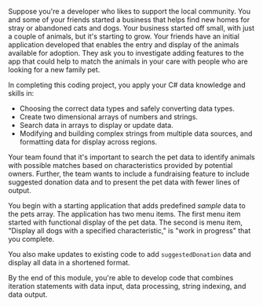 Suppose you're a developer who likes to support the local community. You and some of your friends started a business that helps find new homes for stray or abandoned cats and dogs. Your business started off small, with just a couple of animals, but it's starting to grow. Your friends have an initial application developed that enables the entry and display of the animals available for adoption. They ask you to investigate adding features to the app that could help to match the animals in your care with people who are looking for a new family pet.

In completing this coding project, you apply your C# data knowledge and skills in:

- Choosing the correct data types and safely converting data types.
- Create two dimensional arrays of numbers and strings.
- Search data in arrays to display or update data.
- Modifying and building complex strings from multiple data sources, and formatting data for display across regions.

Your team found that it's important to search the pet data to identify animals with possible matches based on characteristics provided by potential owners. Further, the team wants to include a fundraising feature to include suggested donation data and to present the pet data with fewer lines of output.

You begin with a starting application that adds predefined *sample* data to the pets array. The application has two menu items. The first menu item started with functional display of the pet data. The second is menu item, "Display all dogs with a specified characteristic," is "work in progress" that you complete.

You also make updates to existing code to add `suggestedDonation` data and display all data in a shortened format.

By the end of this module, you're able to develop code that combines iteration statements with data input, data processing, string indexing, and data output.
